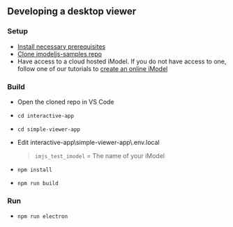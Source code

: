 ## Developing a desktop viewer

### Setup
- [Install necessary prerequisites]($docs/getting-started/development-prerequisites)
- [Clone imodeljs-samples repo](https://github.com/imodeljs/imodeljs-samples)
- Have access to a cloud hosted iModel. If you do not have access to one, follow one of our tutorials to [create an online iModel]($docs/learning/tutorials/index.md)

### Build
- Open the cloned repo in VS Code
- `cd interactive-app`
- `cd simple-viewer-app`
- Edit interactive-app\simple-viewer-app\\.env.local
    > `imjs_test_imodel` = The name of your iModel<br/>

- `npm install`
- `npm run build`

### Run
- `npm run electron`

